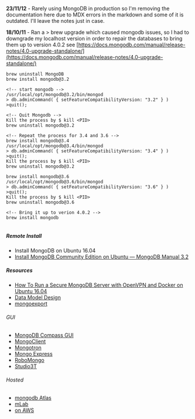 
**23/11/12** - Rarely using MongoDB in production so I'm removing the documentation here due to MDX errors in the markdown and some of it is outdated. I'll leave the notes just in case.

**18/10/11** - Ran a > brew upgrade which caused mongodb issues, so I had to downgrade my localhost version in order to repair the databases to bring them up to version 4.0.2 see [https://docs.mongodb.com/manual/release-notes/4.0-upgrade-standalone/](https://docs.mongodb.com/manual/release-notes/4.0-upgrade-standalone/)



```shell
brew uninstall MongoDB
brew install mongodb@3.2

<!-- start mongodb -->
/usr/local/opt/mongodb@3.2/bin/mongod
> db.adminCommand( { setFeatureCompatibilityVersion: "3.2" } )
>quit();

<!-- Quit Mongodb -->
Kill the process by $ kill <PID>
brew uninstall mongodb@3.2

<!-- Repeat the process for 3.4 and 3.6 -->
brew install mongodb@3.4
/usr/local/opt/mongodb@3.4/bin/mongod
> db.adminCommand( { setFeatureCompatibilityVersion: "3.4" } )
>quit();
Kill the process by $ kill <PID>
brew uninstall mongodb@3.2

brew install mongodb@3.6
/usr/local/opt/mongodb@3.6/bin/mongod
> db.adminCommand( { setFeatureCompatibilityVersion: "3.6" } )
>quit();
Kill the process by $ kill <PID>
brew uninstall mongodb@3.6

<!-- Bring it up to verion 4.0.2 -->
brew install mongodb


```  

##### Remote Install

* Install MongoDB on Ubuntu 16.04
* [Install MongoDB Community Edition on Ubuntu — MongoDB Manual 3.2](#install-mongodb-community-edition-on-ubuntu-—-mongodb-manual-32)  

##### Resources

* [How To Run a Secure MongoDB Server with OpenVPN and Docker on Ubuntu 16.04](https://www.digitalocean.com/community/tutorials/how-to-run-a-secure-mongodb-server-with-openvpn-and-docker-on-ubuntu-16-04)
* [Data Model Design](https://docs.mongodb.com/manual/core/data-model-design/)
* [mongoexport](https://docs.mongodb.com/manual/reference/program/mongoexport/)


###### GUI

* [MongoDB Compass GUI](https://docs.mongodb.com/compass/current/)
* [MongoClient](https://github.com/mongoclient/mongoclient)
* [Mongotron](https://github.com/officert/mongotron)
* [Mongo Express](https://github.com/mongo-express/mongo-express)
* [RoboMongo](https://robomongo.org/)
* [Studio3T](https://github.com/Studio3T/robomongo)

###### Hosted

* [mongodb Atlas](https://cloud.mongodb.com)
* [mLab](https://mlab.com/)
* [on AWS](http://docs.aws.amazon.com/quickstart/latest/mongodb/welcome.html)
